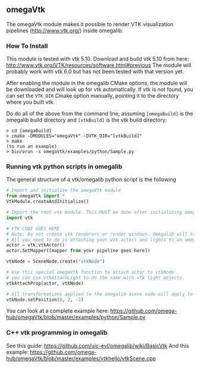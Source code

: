## omegaVtk 

The omegaVtk module makes it possible to render VTK visualization pipelines (http://www.vtk.org/) inside omegalib. 


### How To Install
This module is tested with vtk 5.10. Download and build vtk 5.10 from here: http://www.vtk.org/VTK/resources/software.html#previous
The module will probably work with vtk 6.0 but has not been tested with that version yet.

After enabling the module in the omegalib CMake options, the module will be downloaded and will look up for vtk automatically.
If vtk is not found, you can set the `VTK_DIR` Cmake option manually, pointing it to the directory where you built vtk.

Do do all of the above from the command line, assuming `[omegaBuild]` is the omegalib build directory and `[vtkBuild]` is the vtk build directory:
```
> cd [omegaBuild]
> cmake -DMODULES="omegaVtk" -DVTK_DIR="[vtkBuild]"
> make
(to run an example)
> bin/orun -s omegaVtk/examples/python/Sample.py
```

### Running vtk python scripts in omegalib
The general structure of a vtk/omegalib python script is the following
```python
# Import and initialize the omegaVtk module
from omegaVtk import *
VtkModule.createAndInitialize()

# Import the root vtk module. This MUST be done after initializing omegaVtk.
import vtk

# VTK CODE GOES HERE
# Note: Do not create vtk renderers or render windows. Omegalib will take care of it.
# All you need to do is attaching your vtk actors and lights to an omegalib scene node:
actor = vtk.vtkActor()
actor.SetMapper([mapper from your pipeline goes here])

vtkNode = SceneNode.create("vtkNode")

# Use this special omegaVtk function to attach actor to vtkNode
# you can use vtkAttachLight to do the same with vtk light objects.
vtkAttachProp(actor, vtkNode)

# All transformations applied to the omegalib scene node will apply to attached vtk actors:
vtkNode.setPosition(0, 2, -2) 
```

You can look at a complete example here: https://github.com/omega-hub/omegaVtk/blob/master/examples/python/Sample.py

### C++ vtk programming in omegalib
See this guide: https://github.com/uic-evl/omegalib/wiki/BasicVtk
And this example: https://github.com/omega-hub/omegaVtk/blob/master/examples/vtkhello/vtkScene.cpp

